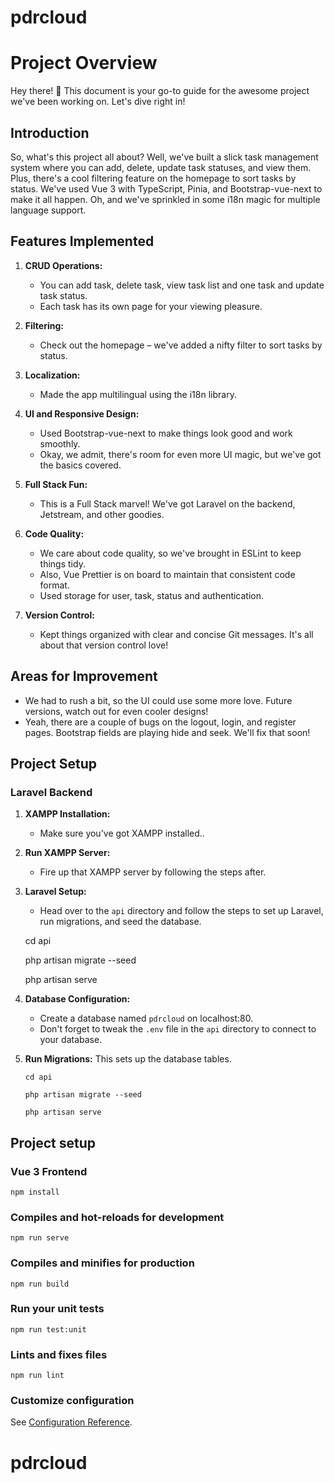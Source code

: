 # pdrcloud

# Project Overview

Hey there! 👋 This document is your go-to guide for the awesome project we've been working on. Let's dive right in!

## Introduction
So, what's this project all about? Well, we've built a slick task management system where you can add, delete, update task statuses, and view them. Plus, there's a cool filtering feature on the homepage to sort tasks by status. We've used Vue 3 with TypeScript, Pinia, and Bootstrap-vue-next to make it all happen. Oh, and we've sprinkled in some i18n magic for multiple language support.

## Features Implemented
1. **CRUD Operations:**
   - You can add task, delete task, view task list and one task and update task status.
   - Each task has its own page for your viewing pleasure.

2. **Filtering:**
   - Check out the homepage – we've added a nifty filter to sort tasks by status.

3. **Localization:**
   - Made the app multilingual using the i18n library.

4. **UI and Responsive Design:**
   - Used Bootstrap-vue-next to make things look good and work smoothly.
   - Okay, we admit, there's room for even more UI magic, but we've got the basics covered.

5. **Full Stack Fun:**
   - This is a Full Stack marvel! We've got Laravel on the backend, Jetstream, and other goodies.

6. **Code Quality:**
   - We care about code quality, so we've brought in ESLint to keep things tidy.
   - Also, Vue Prettier is on board to maintain that consistent code format.
   - Used storage for user, task, status and authentication.

7. **Version Control:**
   - Kept things organized with clear and concise Git messages. It's all about that version control love!

## Areas for Improvement
- We had to rush a bit, so the UI could use some more love. Future versions, watch out for even cooler designs!
- Yeah, there are a couple of bugs on the logout, login, and register pages. Bootstrap fields are playing hide and seek. We'll fix that soon!

## Project Setup

### Laravel Backend
1. **XAMPP Installation:**
   - Make sure you've got XAMPP installed..

2. **Run XAMPP Server:**
   - Fire up that XAMPP server by following the steps after.

3. **Laravel Setup:**
   - Head over to the `api` directory and follow the steps to set up Laravel, run migrations, and seed the database.

   cd api

   php artisan migrate --seed

   php artisan serve


4. **Database Configuration:**
   - Create a database named `pdrcloud` on localhost:80.
   - Don't forget to tweak the `.env` file in the `api` directory to connect to your database.

5. **Run Migrations:**
   This sets up the database tables.
   ```
   cd api
   ```
   ```
   php artisan migrate --seed
   ```

   ```
   php artisan serve
   ```


## Project setup
### Vue 3 Frontend
```
npm install
```

### Compiles and hot-reloads for development
```
npm run serve
```

### Compiles and minifies for production
```
npm run build
```

### Run your unit tests
```
npm run test:unit
```

### Lints and fixes files
```
npm run lint
```

### Customize configuration
See [Configuration Reference](https://cli.vuejs.org/config/).
# pdrcloud

